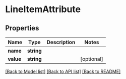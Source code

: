 # LineItemAttribute

## Properties
Name | Type | Description | Notes
------------ | ------------- | ------------- | -------------
**name** | **string** |  | 
**value** | **string** |  | [optional] 

[[Back to Model list]](../README.md#documentation-for-models) [[Back to API list]](../README.md#documentation-for-api-endpoints) [[Back to README]](../README.md)


